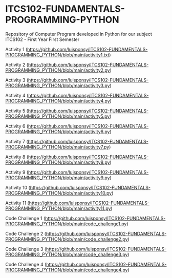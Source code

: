 # ITCS102-FUNDAMENTALS-PROGRAMMING-PYTHON
Repository of Computer Program developed in Python for our subject ITCS102 - First Year First Semester

Activity 1 (https://github.com/luisponsy/ITCS102-FUNDAMENTALS-PROGRAMMING_PYTHON/blob/main/activity1.txt)

Activity 2 (https://github.com/luisponsy/ITCS102-FUNDAMENTALS-PROGRAMMING_PYTHON/blob/main/activity2.py)

Activity 3 (https://github.com/luisponsy/ITCS102-FUNDAMENTALS-PROGRAMMING_PYTHON/blob/main/activity3.py)

Activity 4 (https://github.com/luisponsy/ITCS102-FUNDAMENTALS-PROGRAMMING_PYTHON/blob/main/activity4.py)

Activity 5 (https://github.com/luisponsy/ITCS102-FUNDAMENTALS-PROGRAMMING_PYTHON/blob/main/activity5.py)

Activity 6 (https://github.com/luisponsy/ITCS102-FUNDAMENTALS-PROGRAMMING_PYTHON/blob/main/activity6.py)

Activity 7 (https://github.com/luisponsy/ITCS102-FUNDAMENTALS-PROGRAMMING_PYTHON/blob/main/activity7.py)

Activity 8 (https://github.com/luisponsy/ITCS102-FUNDAMENTALS-PROGRAMMING_PYTHON/blob/main/activity8.py)

Activity 9 (https://github.com/luisponsy/ITCS102-FUNDAMENTALS-PROGRAMMING_PYTHON/blob/main/activity9.py)

Activity 10 (https://github.com/luisponsy/ITCS102-FUNDAMENTALS-PROGRAMMING_PYTHON/blob/main/activity10.py)

Activity 11 (https://github.com/luisponsy/ITCS102-FUNDAMENTALS-PROGRAMMING_PYTHON/blob/main/activity11.py)

Code Challenge 1 (https://github.com/luisponsy/ITCS102-FUNDAMENTALS-PROGRAMMING_PYTHON/blob/main/code_challenge1.py)

Code Challenge 2 (https://github.com/luisponsy/ITCS102-FUNDAMENTALS-PROGRAMMING_PYTHON/blob/main/code_challenge2.py)

Code Challenge 3 (https://github.com/luisponsy/ITCS102-FUNDAMENTALS-PROGRAMMING_PYTHON/blob/main/code_challenge3.py)

Code Challenge 4 (https://github.com/luisponsy/ITCS102-FUNDAMENTALS-PROGRAMMING_PYTHON/blob/main/code_challenge4.py)
